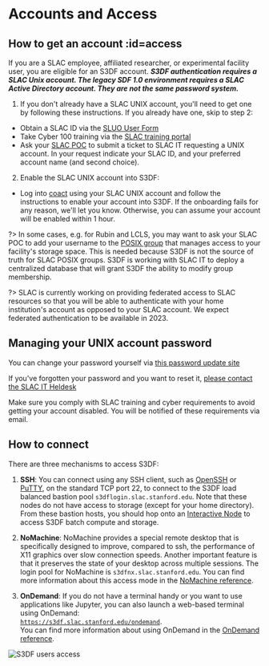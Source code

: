 # Accounts and Access

## How to get an account :id=access

If you are a SLAC employee, affiliated researcher, or experimental
facility user, you are eligible for an S3DF account. ***S3DF authentication requires a SLAC Unix account. The legacy SDF 1.0 environment requires a SLAC Active Directory account. They are not the same password system.***


1. If you don't already have a SLAC UNIX account, you'll need to get one by following these instructions. If you already have one, skip to step 2:
  * Obtain a SLAC ID via the [SLUO User
Form](https://oraweb4.slac.stanford.edu/apex/epnprod/f?p=134:1)
  * Take Cyber 100 training via the [SLAC training portal](http://training.slac.stanford.edu/web-training.asp)
  * Ask your [SLAC POC](contact-us.md#facpoc) to submit a ticket to SLAC IT requesting a UNIX account. In your request indicate your SLAC ID, and your preferred account name (and second choice).
2. Enable the SLAC UNIX account into S3DF:
  * Log into [coact](https://s3df.slac.stanford.edu/coact) using your SLAC UNIX account and follow the instructions to enable your account into S3DF. If the onboarding fails for any reason, we'll let you know. Otherwise, you can assume your account will be enabled within 1 hour.

?> In some cases, e.g. for Rubin and LCLS, you may want to ask your
SLAC POC to add your username to the [POSIX
group](contact-us.md#facpoc) that manages access to your facility's
storage space. This is needed because S3DF is not the source of truth
for SLAC POSIX groups. S3DF is working with SLAC IT to deploy a
centralized database that will grant S3DF the ability to modify group
membership.


?> SLAC is currently working on providing federated access to SLAC
resources so that you will be able to authenticate with your home
institution's account as opposed to your SLAC account. We expect
federated authentication to be available in 2023.

## Managing your UNIX account password

You can change your password yourself via [this password update site](https://unix-password.slac.stanford.edu/)

If you've forgotten your password and you want to reset it, [please contact the SLAC IT Heldesk](https://it.slac.stanford.edu/support)

Make sure you comply with SLAC training and cyber requirements to avoid getting your account disabled. You will be notified of these requirements via email.


## How to connect

There are three mechanisms to access S3DF:

1. **SSH**: You can connect using any SSH client, such as
[OpenSSH](www.openssh.com) or
[PuTTY](https://www.chiark.greenend.org.uk/~sgtatham/putty/), on the
standard TCP port 22, to connect to the S3DF load balanced bastion pool
`s3dflogin.slac.stanford.edu`. Note that these nodes do not have access to storage (except for your home directory). From these bastion hosts, you should hop onto an [Interactive Node](interactive-compute.md#interactive-pools) to access S3DF batch compute and storage.

2. **NoMachine**: NoMachine provides a special remote desktop that is
specifically designed to improve, compared to ssh, the performance of
X11 graphics over slow connection speeds. Another important feature is
that it preserves the state of your desktop across multiple
sessions. The login pool for NoMachine is
`s3dfnx.slac.stanford.edu`. You can find more information about this
access mode in the [NoMachine reference](reference.md#nomachine).

3. **OnDemand**: If you do not have a terminal handy or you want to
use applications like Jupyter, you can also launch a web-based
terminal using OnDemand:\
[`https://s3df.slac.stanford.edu/ondemand`](https://s3df.slac.stanford.edu/ondemand).\
You can find more information about using OnDemand in the [OnDemand
reference](reference.md#ondemand).

![S3DF users access](assets/S3DF_users_access.png)
